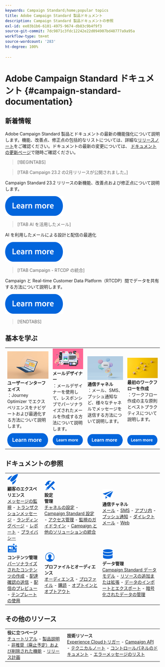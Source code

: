 ```yaml
---
keywords: Campaign Standard;home;popular topics
title: Adobe Campaign Standard 製品ドキュメント
description: Campaign Standard 製品ドキュメントの参照
exl-id: ee03b1b6-6101-4975-9674-db83c9b4f9f3
source-git-commit: 7dc9871c3fdc12242e22d094907bd48777a9a95a
workflow-type: tm+mt
source-wordcount: '283'
ht-degree: 100%

---
```


# Adobe Campaign Standard ドキュメント {#campaign-standard-documentation}

## 新着情報

Adobe Campaign Standard 製品とドキュメントの最新の機能強化について説明します。機能、改善点、修正点の包括的なリストについては、詳細な[リリースノート](rn/using/release-notes.md)をご確認ください。ドキュメントの最新の変更については、 [ドキュメントの更新ページ](rn/using/documentation-updates.md)で随時ご確認ください。

>[!BEGINTABS]

>[!TAB Campaign 23.2 の2月リリースが公開されました。]

Campaign Standard 23.2 リリースの新機能、改善点および修正点について説明します。

[![画像](assets/do-not-localize/learn-more-button.svg)](rn/using/release-notes.md)

>[!TAB AI を活用したメール]

AI を利用したメールによる設計と配信の最適化

[![画像](assets/do-not-localize/learn-more-button.svg)](sending/using/predictive.md)

>[!TAB Campaign - RTCDP の統合]

Campaign と Real-time Customer Data Platform（RTCDP）間でデータを共有する方法について説明します。

[![画像](assets/do-not-localize/learn-more-button.svg)](integrating/using/get-started-sources-destinations.md)

>[!ENDTABS]

## 基本を学ぶ

<table style="table-layout:fixed">
  <tr style="border: 0;">
    <td>
    <a href="start/using/about-the-interface.md"><img src="assets/do-not-localize/start-interface.jpeg"></a>
    <div><strong>ユーザーインターフェイス</strong><br/>：Journey Optimizer でエクスペリエンスをナビゲートおよび最適化する方法について説明します。</div>
    </td>
    <td>
    <a href="designing/using/designing-content-in-adobe-campaign.md"><img src="assets/do-not-localize/start-designer.png"></a>
    <div><strong>メールデザイナー</strong><br/>：メールデザイナーを使用して、レスポンシブでパーソナライズされたメールを作成する方法について説明します。</div>
    </td>
    <td>
    <a href="channels/using/get-started-communication-channels.md"><img src="assets/do-not-localize/start-deliveries.jpeg"></a>
    <div><strong>通信チャネル</strong><br/>：メール、SMS、プッシュ通知など、様々なチャネルでメッセージを送信する方法について説明します。
    </td>
    <td>
    <a href="automating/using/building-a-workflow.md"><img src="assets/do-not-localize/start-workflows.jpeg"></a>
    <div><strong>最初のワークフローを作成</strong><br/>：ワークフロー作成の主な原則とベストプラクティスについて説明します。</div>
    </td>
  </tr>
  <tr style="border: 0;">
    <td align="center"><a href="start/using/about-the-interface.md"><img src="assets/do-not-localize/learn-more-button.svg"></a></td>
    <td align="center"><a href="designing/using/designing-content-in-adobe-campaign.md"><img src="assets/do-not-localize/learn-more-button.svg"></a></td>
    <td align="center"><a href="channels/using/get-started-communication-channels.md"><img src="assets/do-not-localize/learn-more-button.svg"></a></td>
    <td align="center"><a href="automating/using/building-a-workflow.md"><img src="assets/do-not-localize/learn-more-button.svg"></a></td>
    </tr>
</table>

## ドキュメントの参照

<table style="table-layout:auto">
  <tr style="border: 0;">
    <td>
      <img src="assets/do-not-localize/icon-quick-start.svg" width="35px"><br/>
      <strong>顧客のエクスペリエンス</strong><br/><a href="sending/using/track-and-monitor.md">メッセージの監視</a> - <a href="channels/using/getting-started-with-transactional-msg.md">トランザクションメッセージ</a> - <a href="channels/using/getting-started-with-landing-pages.md">ランディングページ</a> - <a href="reporting/using/about-dynamic-reports.md">レポート</a> - <a href="start/using/privacy-management.md">プライバシー</a>
    </td>
    <td>
      <img src="assets/do-not-localize/icon-configure.svg" width="35px"><br/>
      <strong>設定<br/>管理</strong><br/><a href="administration/using/about-channel-configuration.md">チャネルの設定</a> - <a href="administration/using/about-campaign-standard-settings.md">Campaign Standard 設定</a> - <a href="administration/using/about-access-management.md">アクセス管理</a> - <a href="administration/using/monitoring-guidelines.md">監視のガイドライン</a> - <a href="integrating/using/get-started-campaign-integrations.md">Campaign と他のソリューションの統合</a>
    </td>
    <td>
      <img src="assets/do-not-localize/icon-campaign.svg" width="35px"><br/>
      <strong>通信チャネル</strong><br/><a href="channels/using/about-emails.md">メール</a> - <a href="channels/using/about-sms-messages.md">SMS</a> - <a href="channels/using/about-in-app-messaging.md">アプリ内</a> - <a href="channels/using/about-push-notifications.md">プッシュ通知</a> - <a href="channels/using/about-direct-mail.md">ダイレクトメール</a> - <a href="channels/using/about-direct-mail.md">Web</a>
    </td>
  </tr>
  <tr style="border: 0;">
    <td>
      <img src="assets/do-not-localize/icon-content.svg" width="35px"><br/>
      <strong>コンテンツ管理</strong><br/><a href="sending/using/design-and-personalize.md">パーソナライズされたコンテンツの作成</a> - <a href="sending/using/sending-proofs.md">配達確認の送信</a> - <a href="sending/using/previewing-messages.md">配信のプレビュー</a> - <a href="sending/using/use-templates.md">テンプレートの使用</a>
    </td>
    <td>
      <img src="assets/do-not-localize/icon_profile-audience.svg" width="35px"><br/>
      <strong>プロファイルとオーディエンス</strong><br/><a href="audiences/using/about-audiences.md">オーディエンス</a> - <a href="audiences/using/about-profiles.md">プロファイル</a> - <a href="audiences/using/about-subscriptions.md">購読</a> - <a href="audiences/using/about-opt-in-and-opt-out-in-campaign.md">オプトインとオプトアウト</a>
    </td>
    <td>
      <img src="assets/do-not-localize/icon-data.svg" width="35px"><br/>
      <strong>データ管理</strong><br/><a href="developing/using/data-model-concepts.md">Campaign Standard データモデル</a> - <a href="developing/using/key-steps-to-add-a-resource.md">リソースの追加または拡張</a> - <a href="automating/using/about-data-import-and-export.md">データのインポートとエクスポート</a> - <a href="automating/using/managing-encrypted-data.md">暗号化されたデータの管理</a>
    </td>
  </tr>
</table>

## その他のリソース

<table style="table-layout:fixed"><tr style="border: 0;">
<td><strong>役に立つページ</strong><br/>
<a href="https://experienceleague.adobe.com/docs/campaign-standard-learn/tutorials/overview.html?lang=ja" target="_blank">チュートリアル</a> - <a href="https://helpx.adobe.com/jp/legal/product-descriptions/campaign-standard.html" target="_blank">製品説明</a> - <a href="rn/using/deprecated-features.md">非推奨（廃止予定）および削除された機能</a> - <a href="rn/using/release-planning.md">リリース計画</a>
</td>
<td><strong>技術リソース</strong><br/>
<a href="integrating/using/about-adobe-experience-cloud-triggers.md">Experience Cloudトリガー</a> - <a href="api/using/get-started-apis.md">Campaign API</a> - <a href="https://helpx.adobe.com/jp/campaign/kb/acs-article-list.html" target="blank">テクニカルノート</a> - <a href="https://experienceleague.adobe.com/docs/control-panel/using/control-panel-home.html?lang=ja" target="_blank">コントロールパネルのドキュメント</a> - <a href="https://experienceleague.adobe.com/developer/campaign-errors/error_codes.html?lang=ja">エラーメッセージのリスト</a>
</td>
</tr></table>